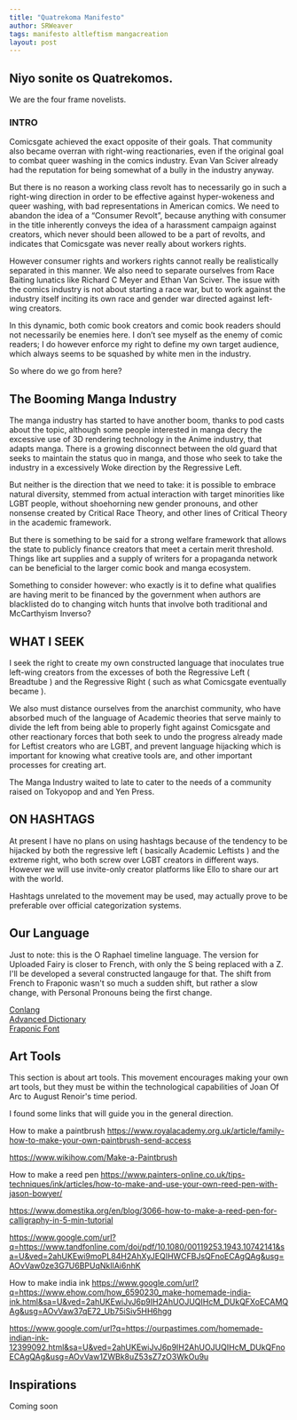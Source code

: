 ```yaml
---
title: "Quatrekoma Manifesto"
author: SRWeaver
tags: manifesto altleftism mangacreation
layout: post
---
```

## Niyo sonite os Quatrekomos.
We are the four frame novelists.

### INTRO
Comicsgate achieved the exact opposite of their goals. That community also became overran with right-wing reactionaries, even if the original goal to combat queer washing in the comics industry. Evan Van Sciver already had the reputation for being somewhat of a bully in the industry anyway.

But there is no reason a working class revolt has to necessarily go in such a right-wing direction in order to be effective against hyper-wokeness and queer washing, with bad representations in American comics. We need to abandon the idea of a “Consumer Revolt”, because anything with consumer in the title inherently conveys the idea of a harassment campaign against creators, which never should been allowed to be a part of revolts, and indicates that Comicsgate was never really about workers rights.

However consumer rights and workers rights cannot really be realistically separated in this manner. We also need to separate ourselves from Race Baiting lunatics like Richard C Meyer and Ethan Van Sciver. The issue with the comics industry is not about starting a race war, but to work against the industry itself inciting its own race and gender war directed against left-wing creators.

In this dynamic, both comic book creators and comic book readers should not necessarily be enemies here. I don’t see myself as the enemy of comic readers; I do however enforce my right to define my own target audience, which always seems to be squashed by white men in the industry.

So where do we go from here?

## The Booming Manga Industry
The manga industry has started to have another boom, thanks to pod casts about the topic, although some people interested in manga decry the excessive use of 3D rendering technology in the Anime industry, that adapts manga. There is a growing disconnect between the old guard that seeks to maintain the status quo in manga, and those who seek to take the industry in a excessively Woke direction by the Regressive Left.

But neither is the direction that we need to take: it is possible to embrace natural diversity, stemmed from actual interaction with target minorities like LGBT people, without shoehorning new gender pronouns, and other nonsense created by Critical Race Theory, and other lines of Critical Theory in the academic framework.

But there is something to be said for a strong welfare framework that allows the state to publicly finance creators that meet a certain merit threshold. Things like art supplies and a supply of writers for a propaganda network can be beneficial to the larger comic book and manga ecosystem.

Something to consider however: who exactly is it to define what qualifies are having merit to be financed by the government when authors are blacklisted do to changing witch hunts that involve both traditional and McCarthyism Inverso?

## WHAT I SEEK
I seek the right to create my own constructed language that inoculates true left-wing creators from the excesses of both the Regressive Left ( Breadtube ) and the Regressive Right ( such as what Comicsgate eventually became ).

We also must distance ourselves from the anarchist community, who have absorbed much of the language of Academic theories that serve mainly to divide the left from being able to properly fight against Comicsgate and other reactionary forces that both seek to undo the progress already made for Leftist creators who are LGBT, and prevent language hijacking which is important for knowing what creative tools are, and other important processes for creating art.

The Manga Industry waited to late to cater to the needs of a community raised on Tokyopop and and Yen Press.

## ON HASHTAGS
At present I have no plans on using hashtags because of the tendency to be hijacked by both the regressive left ( basically Academic Leftists ) and the extreme right, who both screw over LGBT creators in different ways. However we will use invite-only creator platforms like Ello to share our art with the world.

Hashtags unrelated to the movement may be used, may actually prove to be preferable over official categorization systems.

## Our Language
Just to note: this is the O Raphael timeline language. The version for Uploaded Fairy is closer to French, with only the S being replaced with a Z. I'll be developed a several constructed langauge for that. The shift from French to Fraponic wasn't so much a sudden shift, but rather a slow change, with Personal Pronouns being the first change.

[Conlang](https://lwflouisa.github.io/FraponicConlang)<br />
[Advanced Dictionary](https://lwflouisa.github.io/FraponicDict)<br />
[Fraponic Font](https://lwflouisa.github.io/FraponicFont/)

## Art Tools
This section is about art tools. This movement encourages making your own art tools, but they must be within the technological capabilities of Joan Of Arc to August Renoir's time period.

I found some links that will guide you in the general direction.

How to make a paintbrush
https://www.royalacademy.org.uk/article/family-how-to-make-your-own-paintbrush-send-access 

https://www.wikihow.com/Make-a-Paintbrush 

How to make a reed pen
https://www.painters-online.co.uk/tips-techniques/ink/articles/how-to-make-and-use-your-own-reed-pen-with-jason-bowyer/ 

https://www.domestika.org/en/blog/3066-how-to-make-a-reed-pen-for-calligraphy-in-5-min-tutorial 

https://www.google.com/url?q=https://www.tandfonline.com/doi/pdf/10.1080/00119253.1943.10742141&sa=U&ved=2ahUKEwi9moPL84H2AhXyJEQIHWCFBJsQFnoECAgQAg&usg=AOvVaw0ze3G7U6BPUqNkIlAi6nhK 

How to make india ink
https://www.google.com/url?q=https://www.ehow.com/how_6590230_make-homemade-india-ink.html&sa=U&ved=2ahUKEwiJvJ6p9IH2AhUOJUQIHcM_DUkQFXoECAMQAg&usg=AOvVaw37qE72_Ub75iSiv5HH6hgg 

https://www.google.com/url?q=https://ourpastimes.com/homemade-indian-ink-12399092.html&sa=U&ved=2ahUKEwiJvJ6p9IH2AhUOJUQIHcM_DUkQFnoECAgQAg&usg=AOvVaw1ZWBk8uZ53sZ7zO3WkOu9u

## Inspirations
Coming soon
